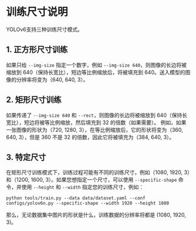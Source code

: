 # 训练尺寸说明
YOLOv6支持三种训练尺寸模式。

## 1. 正方形尺寸训练
如果只给 `--img-size` 指定一个数字，例如 `--img-size 640`，则图像的长边将被缩放到 640（保持长宽比），短边等比例缩放后，将被填充到 640。送入模型的图像的分辨率将变为（640, 640, 3）。

## 2. 矩形尺寸训练
如果传递了 `--img-size 640` 和 `--rect`，则图像的长边将被缩放到 640（保持长宽比），短边将被等比例缩放，然后填充到 32 的倍数（如果需要）。
例如，如果一张图像的形状为（720, 1280, 3），在等比例缩放后，它的形状将变为（360, 640, 3），但是 360 不是 32 的倍数，因此它将被填充为（384, 640, 3）。

## 3. 特定尺寸
在矩形尺寸训练模式下，训练过程可能有不同的训练尺寸，例如（1080, 1920, 3）和（1200, 1600, 3）。如果您想指定一个尺寸，可以使用 `--specific-shape` 命令，并使用 `--height` 和 `--width` 指定您的训练尺寸，例如：
```
python tools/train.py --data data/dataset.yaml --conf configs/yolov6n.py --specific-shape --width 1920 --height 1080
```
那么，无论数据集中图片的形状是什么，训练数据的分辨率将都是 (1080, 1920, 3)。
